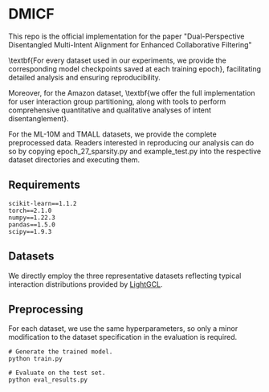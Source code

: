 # DMICF
This repo is the official implementation for the paper "Dual-Perspective Disentangled Multi-Intent Alignment for Enhanced Collaborative Filtering"

\textbf{For every dataset used in our experiments, we provide the corresponding model checkpoints saved at each training epoch}, facilitating detailed analysis and ensuring reproducibility.

Moreover, for the Amazon dataset, \textbf{we offer the full implementation for user interaction group partitioning, along with tools to perform comprehensive quantitative and qualitative analyses of intent disentanglement}.

For the ML-10M and TMALL datasets, we provide the complete preprocessed data. Readers interested in reproducing our analysis can do so by copying epoch_27_sparsity.py and example_test.py into the respective dataset directories and executing them.


## Requirements

```
scikit-learn==1.1.2
torch==2.1.0
numpy==1.22.3
pandas==1.5.0
scipy==1.9.3
```

## Datasets
We directly employ the three representative datasets reflecting typical interaction distributions provided by [LightGCL](https://github.com/HKUDS/LightGCL/tree/main/data).

## Preprocessing
For each dataset, we use the same hyperparameters, so only a minor modification to the dataset specification in the evaluation is required.

```shell
# Generate the trained model.
python train.py

# Evaluate on the test set.
python eval_results.py
```
